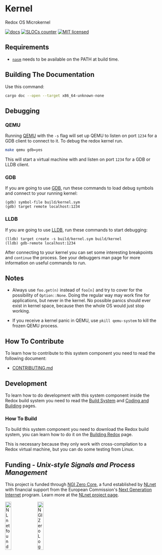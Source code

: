 # Kernel

Redox OS Microkernel

[![docs](https://img.shields.io/badge/docs-master-blue.svg)](https://docs.rs/redox_syscall/latest/syscall/)
[![SLOCs counter](https://tokei.rs/b1/github/redox-os/kernel?category=code)](https://github.com/XAMPPRocky/tokei)
[![MIT licensed](https://img.shields.io/badge/license-MIT-blue.svg)](./LICENSE)

## Requirements

* [`nasm`](https://nasm.us/) needs to be available on the PATH at build time.

## Building The Documentation

Use this command:

```sh
cargo doc --open --target x86_64-unknown-none
```

## Debugging

### QEMU

Running [QEMU](https://www.qemu.org) with the `-s` flag will set up QEMU to listen on port `1234` for a GDB client to connect to it. To debug the redox kernel run.

```sh
make qemu gdb=yes
```

This will start a virtual machine with and listen on port `1234` for a GDB or LLDB client.

### GDB

If you are going to use [GDB](https://www.gnu.org/software/gdb/), run these commands to load debug symbols and connect to your running kernel:

```
(gdb) symbol-file build/kernel.sym
(gdb) target remote localhost:1234
```

### LLDB

If you are going to use [LLDB](https://lldb.llvm.org/), run these commands to start debugging:

```
(lldb) target create -s build/kernel.sym build/kernel
(lldb) gdb-remote localhost:1234
```

After connecting to your kernel you can set some interesting breakpoints and `continue`
the process. See your debuggers man page for more information on useful commands to run.

## Notes

- Always use `foo.get(n)` instead of `foo[n]` and try to cover for the possibility of `Option::None`. Doing the regular way may work fine for applications, but never in the kernel. No possible panics should ever exist in kernel space, because then the whole OS would just stop working.

- If you receive a kernel panic in QEMU, use `pkill qemu-system` to kill the frozen QEMU process.

## How To Contribute

To learn how to contribute to this system component you need to read the following document:

- [CONTRIBUTING.md](https://gitlab.redox-os.org/redox-os/redox/-/blob/master/CONTRIBUTING.md)

## Development

To learn how to do development with this system component inside the Redox build system you need to read the [Build System](https://doc.redox-os.org/book/build-system-reference.html) and [Coding and Building](https://doc.redox-os.org/book/coding-and-building.html) pages.

### How To Build

To build this system component you need to download the Redox build system, you can learn how to do it on the [Building Redox](https://doc.redox-os.org/book/podman-build.html) page.

This is necessary because they only work with cross-compilation to a Redox virtual machine, but you can do some testing from Linux.

## Funding - _Unix-style Signals and Process Management_

This project is funded through [NGI Zero Core](https://nlnet.nl/core), a fund established by [NLnet](https://nlnet.nl) with financial support from the European Commission's [Next Generation Internet](https://ngi.eu) program. Learn more at the [NLnet project page](https://nlnet.nl/project/RedoxOS-Signals).

[<img src="https://nlnet.nl/logo/banner.png" alt="NLnet foundation logo" width="20%" />](https://nlnet.nl)
[<img src="https://nlnet.nl/image/logos/NGI0_tag.svg" alt="NGI Zero Logo" width="20%" />](https://nlnet.nl/core)
